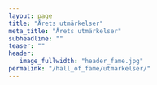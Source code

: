 ```yaml
---
layout: page
title: "Årets utmärkelser"
meta_title: "Årets utmärkelser"
subheadline: ""
teaser: ""
header:
   image_fullwidth: "header_fame.jpg"
permalink: "/hall_of_fame/utmarkelser/"
---
```

